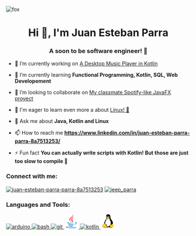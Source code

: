<img align="center" alt="fox" width="1000" src="https://user-images.githubusercontent.com/74038190/221352982-8db913c4-1ba0-4674-9fb7-cc2cd71b0443.gif">
<h1 align="center">Hi 👋, I'm Juan Esteban Parra</h1>
<h3 align="center">A soon to be software engineer! 🦊</h3>

- 🔭 I’m currently working on [A Desktop Music Player in Kotlin](https://github.com/Parritap/MusicPlayer.kt)

- 🌱 I’m currently learning **Functional Programming, Kotlin, SQL, Web Developement**

- 👯 I’m looking to collaborate on [My classmate Spotify-like JavaFX proyect](https://github.com/AariazP/Spotify-ED-private)

- 🐧 I'm eager to learn even more a about [Linux! 🐧](https://github.com/torvalds/linux/blob/master/usr/.gitignore)

- 💬 Ask me about **Java, Kotlin and Linux**

- 📫 How to reach me **https://www.linkedin.com/in/juan-esteban-parra-parra-8a7513253/**

- ⚡ Fun fact **You can actually write scripts with Kotlin! But those are just too slow to compile 🥲**

<h3 align="left">Connect with me:</h3>
<p align="left">
<a href="https://linkedin.com/in/juan-esteban-parra-parra-8a7513253" target="blank"><img align="center" src="https://raw.githubusercontent.com/rahuldkjain/github-profile-readme-generator/master/src/images/icons/Social/linked-in-alt.svg" alt="juan-esteban-parra-parra-8a7513253" height="30" width="40" /></a>
<a href="https://instagram.com/jeep_parra" target="blank"><img align="center" src="https://raw.githubusercontent.com/rahuldkjain/github-profile-readme-generator/master/src/images/icons/Social/instagram.svg" alt="jeep_parra" height="30" width="40" /></a>
</p>

<h3 align="left">Languages and Tools:</h3>
<p align="left"> <a href="https://www.arduino.cc/" target="_blank" rel="noreferrer"> <img src="https://cdn.worldvectorlogo.com/logos/arduino-1.svg" alt="arduino" width="40" height="40"/> </a> <a href="https://www.gnu.org/software/bash/" target="_blank" rel="noreferrer"> <img src="https://www.vectorlogo.zone/logos/gnu_bash/gnu_bash-icon.svg" alt="bash" width="40" height="40"/> </a> <a href="https://git-scm.com/" target="_blank" rel="noreferrer"> <img src="https://www.vectorlogo.zone/logos/git-scm/git-scm-icon.svg" alt="git" width="40" height="40"/> </a> <a href="https://www.java.com" target="_blank" rel="noreferrer"> <img src="https://raw.githubusercontent.com/devicons/devicon/master/icons/java/java-original.svg" alt="java" width="40" height="40"/> </a> <a href="https://kotlinlang.org" target="_blank" rel="noreferrer"> <img src="https://www.vectorlogo.zone/logos/kotlinlang/kotlinlang-icon.svg" alt="kotlin" width="40" height="40"/> </a> <a href="https://www.linux.org/" target="_blank" rel="noreferrer"> <img src="https://raw.githubusercontent.com/devicons/devicon/master/icons/linux/linux-original.svg" alt="linux" width="40" height="40"/> </a> </p>

